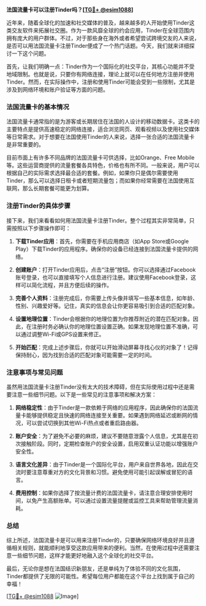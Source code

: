 **法国流量卡可以注册Tinder吗？[[TG💪+ @esim1088](https://t.me/s/esim1088)]**

近年来，随着全球化的加速和社交媒体的普及，越来越多的人开始使用Tinder这类交友软件来拓展社交圈。作为一款风靡全球的约会应用，Tinder在全球范围内拥有庞大的用户群体。不过，对于那些身在海外或者希望尝试跨境交友的人来说，是否可以用法国流量卡注册Tinder便成了一个热门话题。今天，我们就来详细探讨一下这个问题。

首先，让我们明确一点：Tinder作为一个国际化的社交平台，其核心功能并不受地域限制。也就是说，只要你有网络连接，理论上就可以在任何地方注册并使用Tinder。然而，在实际操作中，注册和使用Tinder可能会受到一些限制，尤其是涉及到网络环境和账户验证等方面的问题。

### 法国流量卡的基本情况

法国流量卡通常指的是为游客或长期居住在法国的人设计的移动数据卡。这类卡的主要特点是提供高速稳定的网络连接，适合浏览网页、观看视频以及使用社交媒体等日常需求。对于想要在法国使用Tinder的人来说，选择一张合适的法国流量卡是非常重要的。

目前市面上有许多不同品牌的法国流量卡可供选择，比如Orange、Free Mobile等。这些运营商提供的流量套餐各具特色，价格也有所不同。一般来说，用户可以根据自己的实际需求选择最合适的套餐。例如，如果你只是偶尔需要使用Tinder，那么可以选择日租卡或者短期流量包；而如果你经常需要在法国使用互联网，那么长期套餐可能更为划算。

### 注册Tinder的具体步骤

接下来，我们来看看如何用法国流量卡注册Tinder。整个过程其实非常简单，只需按照以下步骤操作即可：

1. **下载Tinder应用**：首先，你需要在手机应用商店（如App Store或Google Play）下载Tinder的应用程序。确保你的设备已经连接到法国流量卡提供的网络。

2. **创建账户**：打开Tinder应用后，点击“注册”按钮。你可以选择通过Facebook账号登录，也可以直接填写个人信息进行注册。建议使用Facebook登录，这样可以简化流程，并且方便后续的操作。

3. **完善个人资料**：注册完成后，你需要上传头像并填写一些基本信息，如年龄、性别、兴趣爱好等。记住，真实的信息会让你更容易吸引到合适的匹配对象。

4. **设置地理位置**：Tinder会根据你的地理位置为你推荐附近的潜在匹配对象。因此，在注册时务必确认你的地理位置设置正确。如果发现地理位置不准确，可以通过调整Wi-Fi或GPS设置来修正。

5. **开始匹配**：完成上述步骤后，你就可以开始滑动屏幕寻找心仪的对象了！记得保持耐心，因为找到合适的匹配对象可能需要一定的时间。

### 注意事项与常见问题

虽然用法国流量卡注册Tinder没有太大的技术障碍，但在实际使用过程中还是需要注意一些细节问题。以下是一些常见的注意事项和解决方案：

1. **网络稳定性**：由于Tinder是一款依赖于网络的应用程序，因此确保你的法国流量卡能够提供稳定且快速的网络连接至关重要。如果遇到网络延迟或断网的情况，可以尝试切换到其他Wi-Fi热点或者重启路由器。

2. **账户安全**：为了避免不必要的麻烦，建议不要随意泄露个人信息，尤其是在初次接触阶段。同时，定期检查账户的安全设置，启用双重认证功能以增强账户安全性。

3. **语言文化差异**：由于Tinder是一个国际化平台，用户来自世界各地，因此在交流时要注意尊重对方的文化背景和习惯。避免使用可能引起误解或冒犯的语言。

4. **费用控制**：如果你选择了按流量计费的法国流量卡，请注意合理安排使用时间，以免产生高额账单。可以通过设置流量提醒或监控工具来帮助管理流量消耗。

### 总结

综上所述，法国流量卡是可以用来注册Tinder的，只要确保网络环境良好并且遵循相关规则，就能顺利地享受这款应用带来的便利。当然，在使用过程中还需要注意一些细节问题，这样才能更好地融入这个全球化的社交平台。

最后，无论你是想在法国结识新朋友，还是单纯为了体验不同的文化氛围，Tinder都提供了无限的可能性。希望每位用户都能在这个平台上找到属于自己的幸福！

[[TG💪+ @esim1088](https://t.me/s/esim1088) ![Image](https://i.postimg.cc/4NQfJmqS/Snipaste-2025-05-13-00-14-12.png)]